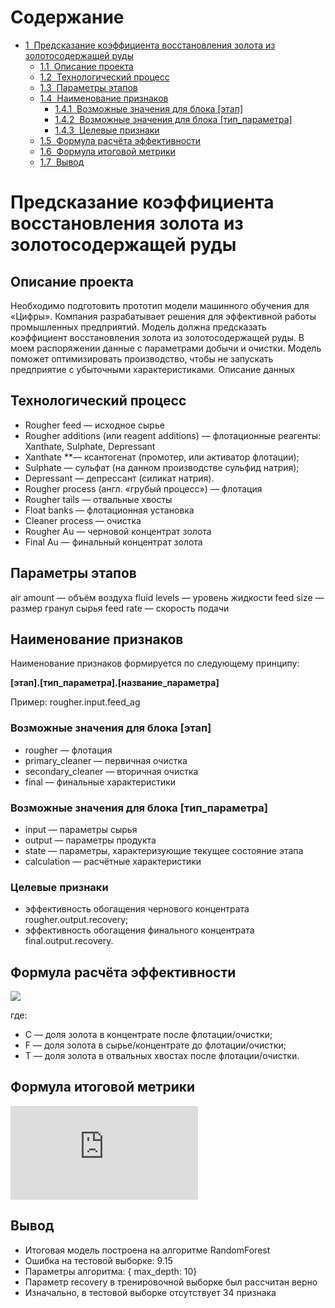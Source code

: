 <h1>Содержание<span class="tocSkip"></span></h1>
<div class="toc"><ul class="toc-item"><li><span><a href="#Предсказание-коэффициента-восстановления-золота-из-золотосодержащей-руды" data-toc-modified-id="Предсказание-коэффициента-восстановления-золота-из-золотосодержащей-руды-1"><span class="toc-item-num">1&nbsp;&nbsp;</span>Предсказание коэффициента восстановления золота из золотосодержащей руды</a></span><ul class="toc-item"><li><span><a href="#Описание-проекта" data-toc-modified-id="Описание-проекта-1.1"><span class="toc-item-num">1.1&nbsp;&nbsp;</span>Описание проекта</a></span></li><li><span><a href="#Технологический-процесс" data-toc-modified-id="Технологический-процесс-1.2"><span class="toc-item-num">1.2&nbsp;&nbsp;</span>Технологический процесс</a></span></li><li><span><a href="#Параметры-этапов" data-toc-modified-id="Параметры-этапов-1.3"><span class="toc-item-num">1.3&nbsp;&nbsp;</span>Параметры этапов</a></span></li><li><span><a href="#Наименование-признаков" data-toc-modified-id="Наименование-признаков-1.4"><span class="toc-item-num">1.4&nbsp;&nbsp;</span>Наименование признаков</a></span><ul class="toc-item"><li><span><a href="#Возможные-значения-для-блока-[этап]" data-toc-modified-id="Возможные-значения-для-блока-[этап]-1.4.1"><span class="toc-item-num">1.4.1&nbsp;&nbsp;</span>Возможные значения для блока [этап]</a></span></li><li><span><a href="#Возможные-значения-для-блока-[тип_параметра]" data-toc-modified-id="Возможные-значения-для-блока-[тип_параметра]-1.4.2"><span class="toc-item-num">1.4.2&nbsp;&nbsp;</span>Возможные значения для блока [тип_параметра]</a></span></li><li><span><a href="#Целевые-признаки" data-toc-modified-id="Целевые-признаки-1.4.3"><span class="toc-item-num">1.4.3&nbsp;&nbsp;</span>Целевые признаки</a></span></li></ul></li><li><span><a href="#Формула-расчёта-эффективности" data-toc-modified-id="Формула-расчёта-эффективности-1.5"><span class="toc-item-num">1.5&nbsp;&nbsp;</span>Формула расчёта эффективности</a></span></li><li><span><a href="#Формула-итоговой-метрики" data-toc-modified-id="Формула-итоговой-метрики-1.6"><span class="toc-item-num">1.6&nbsp;&nbsp;</span>Формула итоговой метрики</a></span></li><li><span><a href="#Вывод" data-toc-modified-id="Вывод-1.7"><span class="toc-item-num">1.7&nbsp;&nbsp;</span>Вывод</a></span></li></ul></li></ul></div>

# Предсказание коэффициента восстановления золота из золотосодержащей руды

## Описание проекта
Необходимо подготовить прототип модели машинного обучения для «Цифры». Компания разрабатывает решения для эффективной работы промышленных предприятий.
Модель должна предсказать коэффициент восстановления золота из золотосодержащей руды. В моем распоряжении данные с параметрами добычи и очистки.
Модель поможет оптимизировать производство, чтобы не запускать предприятие с убыточными характеристиками.
Описание данных

## Технологический процесс
- Rougher feed — исходное сырье
- Rougher additions (или reagent additions) — флотационные реагенты: Xanthate, Sulphate, Depressant
- Xanthate **— ксантогенат (промотер, или активатор флотации);
- Sulphate — сульфат (на данном производстве сульфид натрия);
- Depressant — депрессант (силикат натрия).
- Rougher process (англ. «грубый процесс») — флотация
- Rougher tails — отвальные хвосты
- Float banks — флотационная установка
- Cleaner process — очистка
- Rougher Au — черновой концентрат золота
- Final Au — финальный концентрат золота  


## Параметры этапов
air amount — объём воздуха
fluid levels — уровень жидкости
feed size — размер гранул сырья
feed rate — скорость подачи  


## Наименование признаков

Наименование признаков формируется по следующему принципу:  

__[этап].[тип_параметра].[название_параметра]__  

Пример: rougher.input.feed_ag

### Возможные значения для блока [этап]
- rougher — флотация
- primary_cleaner — первичная очистка
- secondary_cleaner — вторичная очистка
- final — финальные характеристики  


### Возможные значения для блока [тип_параметра]
- input — параметры сырья
- output — параметры продукта
- state — параметры, характеризующие текущее состояние этапа
- calculation — расчётные характеристики

### Целевые признаки
- эффективность обогащения чернового концентрата rougher.output.recovery;
- эффективность обогащения финального концентрата final.output.recovery.

## Формула расчёта эффективности 

![](http://latex.codecogs.com/gif.latex?\dpi{110}&space;\bg_white&space;Recovery&space;=&space;\frac{C\times(F&space;-&space;T)}{F\times(C&space;-&space;T)}&space;*&space;100\%)

где:
 - C — доля золота в концентрате после флотации/очистки;
 - F — доля золота в сырье/концентрате до флотации/очистки;
 - T — доля золота в отвальных хвостах после флотации/очистки.
 
 ## Формула итоговой метрики
 ![](http://latex.codecogs.com/gif.latex?%5Cdpi%7B110%7D%20%5Cbg_white%20final-%20sMAPE%20=%2025%5C%25%20%5Ctimes%20sMAPE(rougher)%20&plus;%2075%5C%25%20%5Ctimes%20sMAPE(final)%20)
 
 
## Вывод
- Итоговая модель построена на алгоритме RandomForest
- Ошибка на тестовой выборке: 9.15
- Параметры алгоритма: { max_depth: 10}
- Параметр recovery в тренировочной выборке был рассчитан верно
- Изначально, в тестовой выборке отсутствует 34 признака
